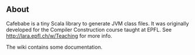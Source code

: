 About
-----

Cafebabe is a tiny Scala library to generate JVM class files. It was originally
developed for the Compiler Construction course taught at EPFL. See
http://lara.epfl.ch/w/Teaching for more info.

The wiki contains some documentation.
